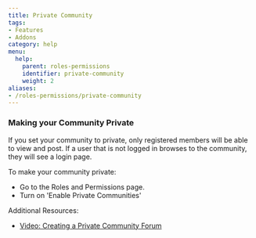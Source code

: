 ```yaml
---
title: Private Community
tags:
- Features
- Addons
category: help
menu:
  help:
    parent: roles-permissions
    identifier: private-community
    weight: 2
aliases:
- /roles-permissions/private-community
---
```

### Making your Community Private 

If you set your community to private, only registered members will be able to view and post.  If a user that is not logged in browses to the community, they will see a login page. 

To make your community private:

 * Go to the Roles and Permissions page.
 * Turn on 'Enable Private Communities'


Additional Resources:

 * [Video: Creating a Private Community Forum](https://www.youtube.com/watch?v=HO31CS6gDDs)
